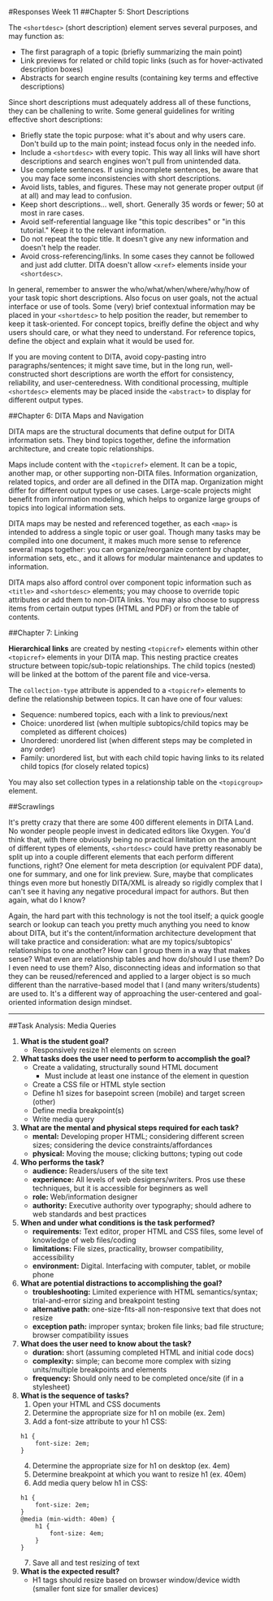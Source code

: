 #Responses Week 11
##Chapter 5: Short Descriptions

The `<shortdesc>` (short description) element serves several purposes, and may function as:

* The first paragraph of a topic (briefly summarizing the main point)
* Link previews for related or child topic links (such as for hover-activated description boxes)
* Abstracts for search engine results (containing key terms and effective descriptions)

Since short descriptions must adequately address all of these functions, they can be challening to write. Some general guidelines for writing effective short descriptions:

* Briefly state the topic purpose: what it's about and why users care. Don't build up to the main point; instead focus only in the needed info.
* Include a `<shortdesc>` with every topic. This way all links will have short descriptions and search engines won't pull from unintended data.
* Use complete sentences. If using incomplete sentences, be aware that you may face some inconsistencies with short descriptions.
* Avoid lists, tables, and figures. These may not generate proper output (if at all) and may lead to confusion.
* Keep short descriptions... well, short. Generally 35 words or fewer; 50 at most in rare cases.
* Avoid self-referential language like "this topic describes" or "in this tutorial." Keep it to the relevant information.
* Do not repeat the topic title. It doesn't give any new information and doesn't help the reader.
* Avoid cross-referencing/links. In some cases they cannot be followed and just add clutter. DITA doesn't allow `<xref>` elements inside your `<shortdesc>`.

In general, remember to answer the who/what/when/where/why/how of your task topic short descriptions. Also focus on user goals, not the actual interface or use of tools. Some (very) brief contextual information may be placed in your `<shortdesc>` to help position the reader, but remember to keep it task-oriented. For concept topics, breifly define the object and why users should care, or what they need to understand. For reference topics, define the object and explain what it would be used for.

If you are moving content to DITA, avoid copy-pasting intro paragraphs/sentences; it might save time, but in the long run, well-constructed short descriptions are worth the effort for consistency, reliability, and user-centeredness. With conditional processing, multiple `<shortdesc>` elements may be placed inside the `<abstract>` to display for different output types.

##Chapter 6: DITA Maps and Navigation

DITA maps are the structural documents that define output for DITA information sets. They bind topics together, define the information architecture, and create topic relationships.

Maps include content with the `<topicref>` element. It can be a topic, another map, or other supporting non-DITA files. Information organization, related topics, and order are all defined in the DITA map. Organization might differ for different output types or use cases. Large-scale projects might benefit from information modeling, which helps to organize large groups of topics into logical information sets.

DITA maps may be nested and referenced together, as each `<map>` is intended to address a single topic or user goal. Though many tasks may be compiled into one document, it makes much more sense to reference several maps together: you can organize/reorganize content by chapter, information sets, etc., and it allows for modular maintenance and updates to information.

DITA maps also afford control over component topic information such as `<title>` and `<shortdesc>` elements; you may choose to override topic attributes or add them to non-DITA links. You may also choose to suppress items from certain output types (HTML and PDF) or from the table of contents.

##Chapter 7: Linking

**Hierarchical links** are created by nesting `<topicref>` elements within other `<topicref>` elements in your DITA map. This nesting practice creates structure between topic/sub-topic relationships. The child topics (nested) will be linked at the bottom of the parent file and vice-versa.

The `collection-type` attribute is appended to a `<topicref>` elements to define the relationship between topics. It can have one of four values:

* Sequence: numbered topics, each with a link to previous/next
* Choice: unordered list (when multiple subtopics/child topics may be completed as different choices)
* Unordered: unordered list (when different steps may be completed in any order)
* Family: unordered list, but with each child topic having links to its related child topics (for closely related topics)

You may also set collection types in a relationship table on the `<topicgroup>` element.

##Scrawlings

It's pretty crazy that there are some 400 different elements in DITA Land. No wonder people people invest in dedicated editors like Oxygen. You'd think that, with there obviously being no practical limitation on the amount of different types of elements, `<shortdesc>` could have pretty reasonably be split up into a couple different elements that each perform different functions, right? One element for meta description (or equivalent PDF data), one for summary, and one for link preview. Sure, maybe that complicates things even more but honestly DITA/XML is already so rigidly complex that I can't see it having any negative procedural impact for authors. But then again, what do I know?

Again, the hard part with this technology is not the tool itself; a quick google search or lookup can teach you pretty much anything you need to know about DITA, but it's the content/information architecture development that will take practice and consideration: what are my topics/subtopics' relationships to one another? How can I group them in a way that makes sense? What even are relationship tables and how do/should I use them? Do I even need to use them? Also, disconnecting ideas and information so that they can be reused/referenced and applied to a larger object is so much different than the narrative-based model that I (and many writers/students) are used to. It's a different way of approaching the user-centered and goal-oriented information design mindset.

---

##Task Analysis: Media Queries

1. **What is the student goal?**
    * Responsively resize h1 elements on screen
2. **What tasks does the user need to perform to accomplish the goal?**
    * Create a validating, structurally sound HTML document
        * Must include at least one instance of the element in question
    * Create a CSS file or HTML style section
    * Define h1 sizes for basepoint screen (mobile) and target screen (other)
    * Define media breakpoint(s)
    * Write media query
3. **What are the mental and physical steps required for each task?**
    * **mental:** Developing proper HTML; considering different screen sizes; considering the device constraints/affordances
    * **physical:** Moving the mouse; clicking buttons; typing out code
4. **Who performs the task?**
    * **audience:** Readers/users of the site text
    * **experience:** All levels of web designers/writers. Pros use these techniques, but it is accessible for beginners as well
    * **role:** Web/information designer
    * **authority:** Executive authority over typography; should adhere to web standards and best practices
5. **When and under what conditions is the task performed?**
    * **requirements:** Text editor, proper HTML and CSS files, some level of knowledge of web files/coding
    * **limitations:** File sizes, practicality, browser compatibility, accessibility
    * **environment:** Digital. Interfacing with computer, tablet, or mobile phone
6. **What are potential distractions to accomplishing the goal?**
    * **troubleshooting:** Limited experience with HTML semantics/syntax; trial-and-error sizing and breakpoint testing
    * **alternative path:** one-size-fits-all non-responsive text that does not resize
    * **exception path:** improper syntax; broken file links; bad file structure; browser compatibility issues
7. **What does the user need to know about the task?**
    * **duration:** short (assuming completed HTML and initial code docs)
    * **complexity:** simple; can become more complex with sizing units/multiple breakpoints and elements
    * **frequency:** Should only need to be completed once/site (if in a stylesheet)
8. **What is the sequence of tasks?**
    1. Open your HTML and CSS documents
    2. Determine the appropriate size for h1 on mobile (ex. 2em)
    3. Add a font-size attribute to your h1 CSS:
    ```
    h1 {
        font-size: 2em;
    }
    ```
    4. Determine the appropriate size for h1 on desktop (ex. 4em)
    5. Determine breakpoint at which you want to resize h1 (ex. 40em)
    6. Add media query below h1 in CSS:
    ```
    h1 {
        font-size: 2em;
    }
    @media (min-width: 40em) {
        h1 {
            font-size: 4em;
        }
    }
    ```
    7. Save all and test resizing of text
9. **What is the expected result?**
    * H1 tags should resize based on browser window/device width (smaller font size for smaller devices)